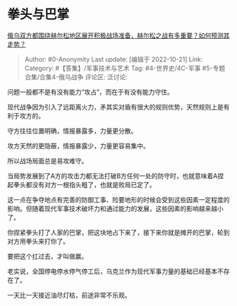# 拳头与巴掌
[俄乌双方都围绕赫尔松地区展开积极战场准备，赫尔松之战有多重要？如何预测其走势？](https://www.zhihu.com/question/561250343/answer/2724717106)

> Author: #0-Anonymity
> Last update: [编辑于 2022-10-21]
> Link:
> Category: #【答集】/军事技术与艺术
> Tag: #4-世界史/4C-军事 #5-专题合集/合集4-俄乌战争 
> 评论区:
> 泛讨论:

问题一般都不是有没有能力“攻占”，而在于有没有能力守住。

现代战争因为引入了远距离火力，矛其实对盾有很大的规则优势，天然规则上是有利于攻方的。

守方往往位置明确，情报暴露多，力量更分散。

攻方天然的更隐蔽，情报暴露少，力量更容易集中。

所以战场局面总是易攻难守。

当局势发展到了A方的攻击力都无法打破B方任何一处的防守时，也就意味着A捏起拳头都没有对方一根指头粗了，也就是败局已定了。

这一点在争夺地点有完善的防御工事、险要地形的时候会受到这些因素一定程度的影响。但随着现代军事技术破坏力和通过能力的发展，这些因素的影响越来越小了。

你捏紧拳头打了人家的巴掌，把这块地占下来了，接下来你就是摊开的巴掌，轮到对方用拳头来打你了。

要把这个扛过去，才叫做赢。

老实说，全国停电停水停气停工后，乌克兰作为现代军事力量的基础已经基本不存在了。

一天比一天接近油尽灯枯，前途非常不乐观。
